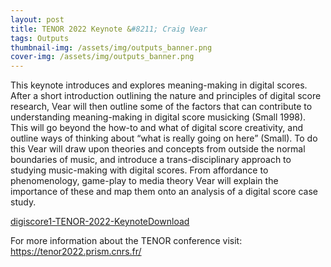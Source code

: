 ```yaml
---
layout: post
title: TENOR 2022 Keynote &#8211; Craig Vear
tags: Outputs
thumbnail-img: /assets/img/outputs_banner.png
cover-img: /assets/img/outputs_banner.png
---
```

<p>This keynote introduces and explores meaning-making in digital scores. After a short introduction outlining the nature and principles of digital score research, Vear will then outline some of the factors that can contribute to understanding meaning-making in digital score musicking (Small 1998). This will go beyond the how-to and what of digital score creativity, and outline ways of thinking about “what is really going on here” (Small). To do this Vear will draw upon theories and concepts from outside the normal boundaries of music, and introduce a trans-disciplinary approach to studying music-making with digital scores. From affordance to phenomenology, game-play to media theory Vear will explain the importance of these and map them onto an analysis of a digital score case study.&nbsp;</p>



<div class="wp-block-file"><object class="wp-block-file__embed" data="https://digiscore.dmu.ac.uk/wp-content/uploads/2022/05/digiscore1-TENOR-2022-Keynote.pdf" type="application/pdf" style="width:100%;height:600px" aria-label="Embed of Embed of digiscore1-TENOR-2022-Keynote.."></object><a id="wp-block-file--media-7d92ba1c-0040-412d-8e1d-74a7f633396e" href="https://digiscore.dmu.ac.uk/wp-content/uploads/2022/05/digiscore1-TENOR-2022-Keynote.pdf">digiscore1-TENOR-2022-Keynote</a><a href="https://digiscore.dmu.ac.uk/wp-content/uploads/2022/05/digiscore1-TENOR-2022-Keynote.pdf" class="wp-block-file__button" download aria-describedby="wp-block-file--media-7d92ba1c-0040-412d-8e1d-74a7f633396e">Download</a></div>



<p>For more information about the TENOR conference visit: <a href="https://tenor2022.prism.cnrs.fr/">https://tenor2022.prism.cnrs.fr/</a></p>
